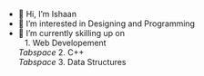 - 👋 Hi, I’m Ishaan
- 👀 I’m interested in Designing and Programming
- 🌱 I’m currently skilling up on <br> &ensp; 1. Web Developement <br> *Tabspace* 2. C++ <br> *Tabspace* 3. Data Structures
<!-- - 💞️ I’m looking to collaborate on ...
- 📫 How to reach me ... --> 

<!---
ishaandwivedi9101/ishaandwivedi9101 is a ✨ special ✨ repository because its `README.md` (this file) appears on your GitHub profile.
You can click the Preview link to take a look at your changes.
--->
